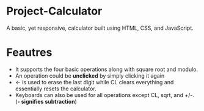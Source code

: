# Project-Calculator

A basic, yet responsive, calculator built using HTML, CSS, and JavaScript. 

# Feautres
* It supports the four basic operations along with square root and modulo.
* An operation could be **unclicked** by simply clicking it again
* ← is used to erase the last digit while CL clears everything and essentially resets the calculator.
* Keyboards can also be used for all operations except CL, sqrt, and +/-. (**- signifies subtraction**)